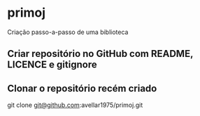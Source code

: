 # primoj

Criação passo-a-passo de uma biblioteca

## Criar repositório no GitHub com README, LICENCE e gitignore

## Clonar o repositório recém criado 
git clone git@github.com:avellar1975/primoj.git

